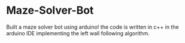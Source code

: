# Maze-Solver-Bot
Built a maze solver bot using arduino! the code is written in c++ in the arduino IDE implementing the left wall following algorithm.
